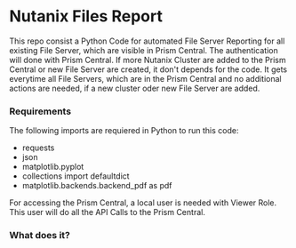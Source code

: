 # Nutanix Files Report
This repo consist a Python Code for automated File Server Reporting for all existing File Server, 
which are visible in Prism Central. The authentication will done with Prism Central. If more Nutanix Cluster are added
to the Prism Central or new File Server are created, it don't depends for the code. It gets everytime all File Servers, 
which are in the Prism Central and no additional actions are needed, if a new cluster oder new File Server are added. 

### Requirements
The following imports are requiered in Python to run this code:
- requests
- json
- matplotlib.pyplot 
- collections import defaultdict
- matplotlib.backends.backend_pdf as pdf

For accessing the Prism Central, a local user is needed with Viewer Role. This user will do all the API Calls to 
the Prism Central.  

### What does it?


